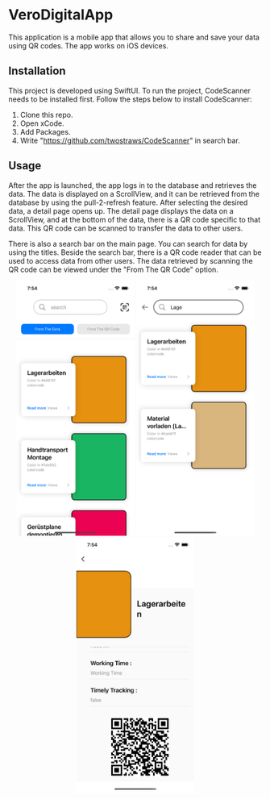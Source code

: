# VeroDigitalApp

This application is a mobile app that allows you to share and save your data using QR codes. The app works on iOS devices.

## Installation

This project is developed using SwiftUI. 
To run the project, CodeScanner needs to be installed first.
Follow the steps below to install CodeScanner:

1. Clone this repo.
2. Open xCode.
3. Add Packages.
4. Write "https://github.com/twostraws/CodeScanner" in search bar.

## Usage

After the app is launched, the app logs in to the database and retrieves the data. The data is displayed on a ScrollView, and it can be retrieved from the database by using the pull-2-refresh feature. After selecting the desired data, a detail page opens up. The detail page displays the data on a ScrollView, and at the bottom of the data, there is a QR code specific to that data. This QR code can be scanned to transfer the data to other users.

There is also a search bar on the main page. You can search for data by using the titles. Beside the search bar, there is a QR code reader that can be used to access data from other users. The data retrieved by scanning the QR code can be viewed under the "From The QR Code" option.

<p align="center">
    <img width="234" height="506" src="./Assets/example-image-1.png">
    <img width="234" height="506" src="./Assets/example-image-2.png">
    <img width="234" height="506" src="./Assets/example-image-3.png">
</p>
